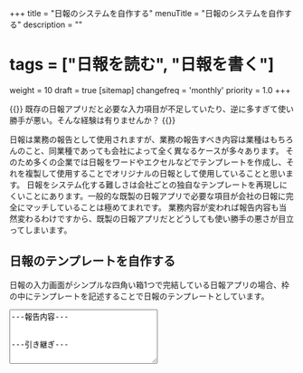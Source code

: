 +++
title = "日報のシステムを自作する"
menuTitle = "日報のシステムを自作する"
description = ""
# tags = ["日報を読む", "日報を書く"]
weight = 10
draft = true
[sitemap]
  changefreq = 'monthly'
  priority = 1.0
+++


{{<alice pos="right" icon="pc">}}
既存の日報アプリだと必要な入力項目が不足していたり、逆に多すぎて使い勝手が悪い。そんな経験は有りませんか？
{{</alice>}}

日報は業務の報告として使用されますが、業務の報告すべき内容は業種はもちろんのこと、同業種であっても会社によって全く異なるケースが多々あります。
そのため多くの企業では日報をワードやエクセルなどでテンプレートを作成し、それを複製して使用することでオリジナルの日報として使用していることと思います。
日報をシステム化する難しさは会社ごとの独自なテンプレートを再現しにくいことにあります。一般的な既製の日報アプリで必要な項目が会社の日報に完全にマッチしていることは極めてまれです。
業務内容が変われば報告内容も当然変わるわけですから、既製の日報アプリだとどうしても使い勝手の悪さが目立ってしまいます。

## 日報のテンプレートを自作する

日報の入力画面がシンプルな四角い箱1つで完結している日報アプリの場合、枠の中にテンプレートを記述することで日報のテンプレートとしています。

<textarea name="example" cols="30" rows="6">
---報告内容---


---引き継ぎ---
</textarea>

